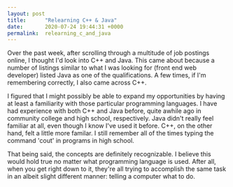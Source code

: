 ```yaml
---
layout: post
title:      "Relearning C++ & Java"
date:       2020-07-24 19:44:31 +0000
permalink:  relearning_c_and_java
---
```



Over the past week, after scrolling through a multitude of job postings online, I thought I'd look into C++ and Java. This came about because a number of listings similar to what I was looking for (front end web developer) listed Java as one of the qualifications. A few times, if I'm remembering correctly, I also came across C++.

I figured that I might possibly be able to expand my opportunities by having at least a familiarity with those particular programming languages. I have had experience with both C++ and Java before, quite awhile ago in community college and high school, respectively. Java didn't really feel familiar at all, even though I know I've used it before. C++, on the other hand, felt a little more familar. I still remember all of the times typing the command 'cout' in programs in high school.

That being said, the concepts are definitely recognizable. I believe this would hold true no matter what programming language is used. After all, when you get right down to it, they're all trying to accomplish the same task in an albeit slight different manner: telling a computer what to do.
